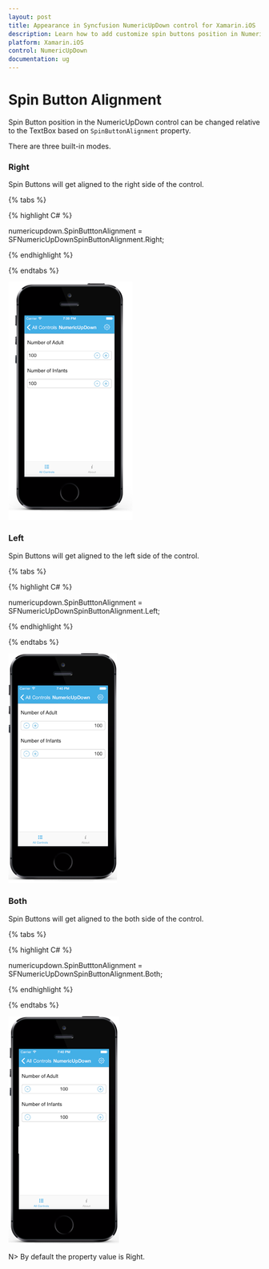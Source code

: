 ```yaml
---
layout: post
title: Appearance in Syncfusion NumericUpDown control for Xamarin.iOS
description: Learn how to add customize spin buttons position in NumericUpDown.
platform: Xamarin.iOS
control: NumericUpDown
documentation: ug
---
```


# Spin Button Alignment

Spin Button position in the NumericUpDown control can be changed relative to the TextBox based on `SpinButtonAlignment` property. 

There are three built-in modes.

### Right

Spin Buttons will get aligned to the right side of the control.

{% tabs %}

{% highlight C# %}

numericupdown.SpinButttonAlignment = SFNumericUpDownSpinButtonAlignment.Right;

{% endhighlight %}

{% endtabs %}

![](images/spinright.png)

### Left

Spin Buttons will get aligned to the left side of the control.

{% tabs %}

{% highlight C# %}

numericupdown.SpinButttonAlignment = SFNumericUpDownSpinButtonAlignment.Left;

{% endhighlight %}

{% endtabs %}

![](images/spinleft.png)

### Both

Spin Buttons will get aligned to the both side of the control.

{% tabs %}

{% highlight C# %}

numericupdown.SpinButttonAlignment = SFNumericUpDownSpinButtonAlignment.Both;

{% endhighlight %}

{% endtabs %}

![](images/spinboth.png)

N> By default the property value is Right.



